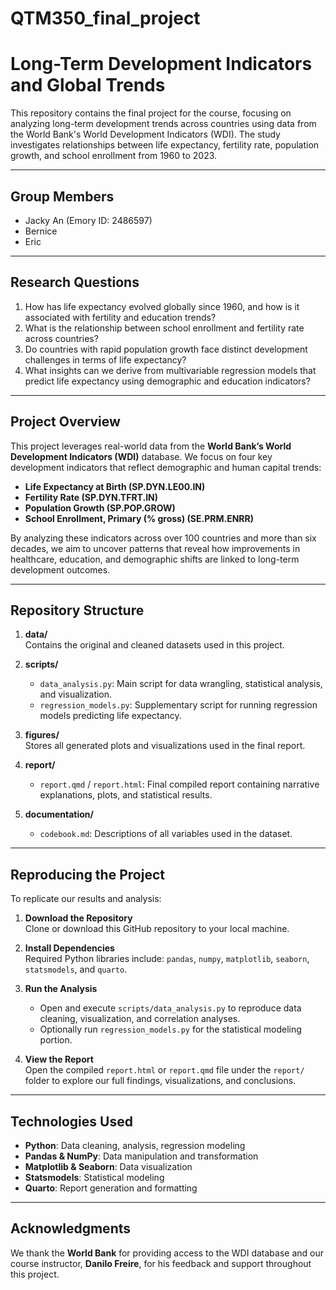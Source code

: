 # QTM350_final_project

# Long-Term Development Indicators and Global Trends

This repository contains the final project for the course, focusing on analyzing long-term development trends across countries using data from the World Bank's World Development Indicators (WDI). The study investigates relationships between life expectancy, fertility rate, population growth, and school enrollment from 1960 to 2023.

---

## Group Members

- Jacky An (Emory ID: 2486597)  
- Bernice  
- Eric  

---

## Research Questions

1. How has life expectancy evolved globally since 1960, and how is it associated with fertility and education trends?  
2. What is the relationship between school enrollment and fertility rate across countries?  
3. Do countries with rapid population growth face distinct development challenges in terms of life expectancy?  
4. What insights can we derive from multivariable regression models that predict life expectancy using demographic and education indicators?

---

## Project Overview

This project leverages real-world data from the **World Bank’s World Development Indicators (WDI)** database. We focus on four key development indicators that reflect demographic and human capital trends:

- **Life Expectancy at Birth (SP.DYN.LE00.IN)**  
- **Fertility Rate (SP.DYN.TFRT.IN)**  
- **Population Growth (SP.POP.GROW)**  
- **School Enrollment, Primary (% gross) (SE.PRM.ENRR)**

By analyzing these indicators across over 100 countries and more than six decades, we aim to uncover patterns that reveal how improvements in healthcare, education, and demographic shifts are linked to long-term development outcomes.

---

## Repository Structure

1. **data/**  
   Contains the original and cleaned datasets used in this project.

2. **scripts/**  
   - `data_analysis.py`: Main script for data wrangling, statistical analysis, and visualization.  
   - `regression_models.py`: Supplementary script for running regression models predicting life expectancy.

3. **figures/**  
   Stores all generated plots and visualizations used in the final report.

4. **report/**  
   - `report.qmd` / `report.html`: Final compiled report containing narrative explanations, plots, and statistical results.

5. **documentation/**  
   - `codebook.md`: Descriptions of all variables used in the dataset.

---

## Reproducing the Project

To replicate our results and analysis:

1. **Download the Repository**  
   Clone or download this GitHub repository to your local machine.

2. **Install Dependencies**  
   Required Python libraries include: `pandas`, `numpy`, `matplotlib`, `seaborn`, `statsmodels`, and `quarto`.

3. **Run the Analysis**  
   - Open and execute `scripts/data_analysis.py` to reproduce data cleaning, visualization, and correlation analyses.  
   - Optionally run `regression_models.py` for the statistical modeling portion.

4. **View the Report**  
   Open the compiled `report.html` or `report.qmd` file under the `report/` folder to explore our full findings, visualizations, and conclusions.

---

## Technologies Used

- **Python**: Data cleaning, analysis, regression modeling  
- **Pandas & NumPy**: Data manipulation and transformation  
- **Matplotlib & Seaborn**: Data visualization  
- **Statsmodels**: Statistical modeling  
- **Quarto**: Report generation and formatting  

---

## Acknowledgments

We thank the **World Bank** for providing access to the WDI database and our course instructor, **Danilo Freire**, for his feedback and support throughout this project.
